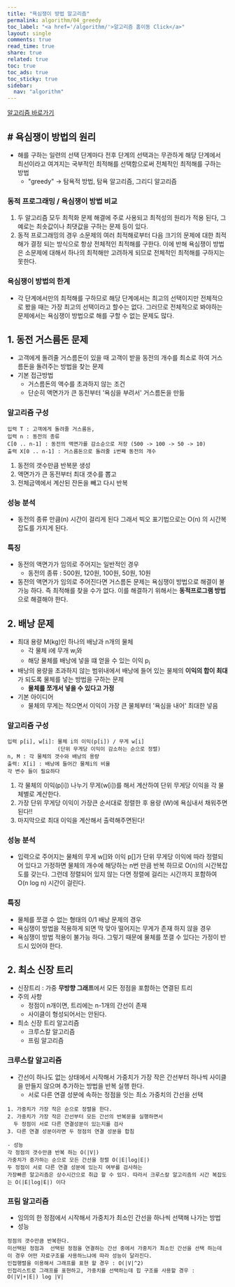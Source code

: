 ```yaml
---
title: "욕심쟁이 방법 알고리즘"
permalink: algorithm/04_greedy
toc_label: "<a href='/algorithm/'>알고리즘 홈이동 Click</a>"
layout: single
comments: true
read_time: true
share: true
related: true
toc: true
toc_ads: true
toc_sticky: true
sidebar:
  nav: "algorithm"
---
```

[알고리즘 바로가기](../algorithm)


## # 욕심쟁이 방법의 원리
- 해를 구하는 일련의 선택 단계마다 전후 단계의 선택과는 무관하게 해당 단계에서 최선이라고 여겨지는 국부적인 최적해를 선택함으로써 전체적인 최적해를 구하는 방법
  + "greedy" -> 탐욕적 방법, 탐욕 알고리즘, 그리디 알고리즘

### 동적 프로그래밍 / 욕심쟁이 방법 비교
1. 두 알고리즘 모두 최적화 문제 해결에 주로 사용되고  최적성의 원리가 적용 된다, 그 예로는 최솟값이나 최댓값을 구하는 문제 등이 있다. 
2. 동적 프로그래밍의 경우 소문제의 여러 최적해로부터 다음 크기의 문제에 대한 최적해가 결정 되는 방식으로 항상 전체적인 최적해를 구한다. 이에 반해 욕심쟁이 방법은 소문제에 대해서 하나의 최적해만 고려하게 되므로 전체적인 최적해를 구하지는 못한다.

### 욕심쟁이 방법의 한계
- 각 단계에서만의 최적해를 구하므로 해당 단계에서는 최고의 선택이지만 전체적으로 봤을 때는 가장 최고의 선택이라고 할수는 없다. 그러므로 전체적으로 봐야하는 문제에서는 욕심쟁이 방법으로 해를 구할 수 없는 문제도 많다.

## 1. 동전 거스름돈 문제
- 고객에게 돌려줄 거스름돈이 있을 때 고객이 받을 동전의 개수를 최소로 하여 거스름돈을 돌려주는 방법을 찾는 문제
- 기본 접근방법
  + 거스름돈의 액수를 초과하지 않는 조건
  + 단순히 액면가가 큰 동전부터 '욕심을 부려서' 거스름돈을 만듦

### 알고리즘 구성
```
입력 T : 고객에게 돌려줄 거스름돈, 
입력 n : 동전의 종류
C[0 .. n-1] : 동전의 액면가를 감소순으로 저장 (500 -> 100 -> 50 -> 10)
출력 X[0 .. n-1] : 거스름돈으로 돌려줄 i번째 동전의 개수
```
1. 동전의 갯수만큼 반복문 생성
2. 액면가가 큰 동전부터 최대 갯수를 뽑고
3. 전체금액에서 계산된 잔돈을 빼고 다시 반복

### 성능 분석
- 동전의 종류 만큼(n) 시간이 걸리게 된다 그래서 빅오 표기법으로는 O(n) 의 시간복잡도를 가지게 된다.

### 특징
- 동전의 액면가가 임의로 주어지는 일반적인 경우
  + 동전의 종류 : 500원, 120원, 100원, 50원, 10원
- 동전의 액면가가 임의로 주어진다면 거스름돈 문제는 욕심쟁이 방법으로 해결이 불가능 하다. 즉 최적해를 찾을 수가 없다. 이를 해결하기 위해서는 **동적프로그램 방법**으로 해결해야 한다.

## 2. 배낭 문제
- 최대 용량 M(kg)인 하나의 배낭과 n개의 물체
  + 각 물체 i에 무개 w<sub>i</sub>와 
  + 해당 물체를 배낭에 넣을 떄 얻을 수 있는 이익 p<sub>i</sub> 
- 배낭의 용량을 초과하지 않는 범위내에서 배낭에 들어 있는 물체의 **이익의 합이 최대**가 되도록 물체를 넣는 방법을 구하는 문제
  + **물체를 쪼개서 넣을 수 있다고 가정**
- 기본 아이디어
  + 물체의 무게는 적으면서 이익이 가장 큰 물체부터 '욕심을 내어' 최대한 넣음

### 알고리즘 구성
```
입력 p[i], w[i]: 물체 i의 이익(p[i]) / 무게 w[i]
                (단위 무게당 이익이 감소하는 순으로 정렬)
n, M : 각 물체의 갯수와 배낭의 용량
출력: X[i] : 배낭에 들어간 물체i의 비율
각 변수 들이 필요하다
```
1. 각 물체의 이익(p[i]) 나누기 무게(w[i])를 해서 계산하여 단위 무게당 이익을 각 물체별로 계산한다.
2. 가장 단위 무게당 이익이 가장큰 순서대로 정렬한 후 용량 (W)에 욕심내서 채워주면 된다!!
3. 마지막으로 최대 이익을 계산해서 출력해주면된다!

### 성능 분석
- 입력으로 주어지는 물체의 무게 w[]와 이익 p[]가 단위 무게당 이익에 따라 정렬되어 있다고 가정하면 
물체의 개수에 해당하는 n번 만큼 반복 하므로 O(n)의 시간복잡도를 갖는다. 그런데 정렬되어 있지 않는 다면 정렬에 걸리는 시간까지 포함하여 O(n log n) 시간이 걸린다.

### 특징
- 물체를 쪼갤 수 없는 형태의 0/1 배낭 문제의 경우 
- 욕심쟁이 방법을 적용하게 되면 딱 맞아 떨어지는 무게가 존재 하지 않을 경우 
- 욕심쟁이 방법 적용이 불가능 하다. 그렇기 때문에 물체를 쪼갤 수 있다는 가정이 반드시 있어야 한다.

## 2. 최소 신장 트리
- 신장트리 : 가중 **무방향 그래프**에서 모든 정점을 포함하는 연결된 트리
- 주의 사항
  + 정점이 n개이면, 트리에는 n-1개의 간선이 존재
  + 사이클이 형성되어서는 안된다.
- 최소 신장 트리 알고리즘
  + 크루스칼 알고리즘
  + 프림 알고리즘

### 크루스칼 알고리즘
- 간선이 하나도 없는 상태에서 시작해서 가중치가 가장 작은 간선부터 하나씩 사이클을 만들지 않으며 추가하는 방법을 반복 실행 한다.
  + 서로 다른 연결 성분에 속하는 정점을 잇는 최소 가중치의 간선을 선택

```
1. 가중치가 가장 작은 순으로 정렬을 한다.
2. 가중치가 가장 작은 간선부터 모든 간선의 반복문을 실행하면서 
  두 정점이 서로 다른 연결성분이 있는지를 검사
3. 다른 연결 성분이라면 두 정점의 연결 성분을 합침

- 성능 
각 정점의 갯수만큼 반복 하는 O(|V|) 
가중치가 증가하는 순으로 모든 간선을 정렬 O(|E|log|E|)
두 정점이 서로 다른 연결 성분에 있는지 여부를 검사하는 
가장빠른 알고리즘은 상수시간으로 취급 할 수 있다. 따라서 크루스칼 알고리즘의 시간 복잡도는 O(|E|log|E|) 이다
```

### 프림 알고리즘
- 임의의 한 정점에서 시작해서 가중치가 최소인 간선을 하나씩 선택해 나가는 방법
- 성능

```
정점의 갯수만큼 반복한다.
미선택된 정점과  선택된 정점을 연결하는 간선 중에서 가중치가 최소인 간선을 선택 하는데
이 경우 어떤 자료구조를 사용하느냐에 따라 성능이 달라진다.
인접행렬을 이용해서 그래프를 표현 할 경우 : O(|V|^2)
인접리스트로 그래프를 표현하고, 가중치를 선택하는데 힙 구조를 사용할 경우 : O(|V|+|E|) log |V|
```